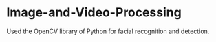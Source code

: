 # Image-and-Video-Processing

Used the OpenCV library of Python for facial recognition and detection.
